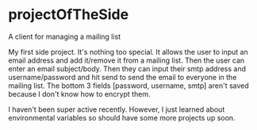 # projectOfTheSide
A client for managing a mailing list

My first side project. It's nothing too special. It allows the user to input an email address and add it/remove it from a mailing list. Then the user can enter an email 
subject/body. Then they can input their smtp address and username/password and hit send to send the email to everyone in the mailing list. The bottom 3 fields [password,
username, smtp] aren't saved because I don't know how to encrypt them. 

I haven't been super active recently. However, I just learned about environmental variables
so should have some more projects up soon.
